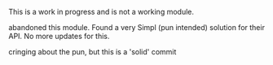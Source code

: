 This is a work in progress and is not a working module. 


abandoned this module.  Found a very Simpl (pun intended) solution for their API.  No more updates for this.












cringing about the pun, but this is a 'solid' commit
